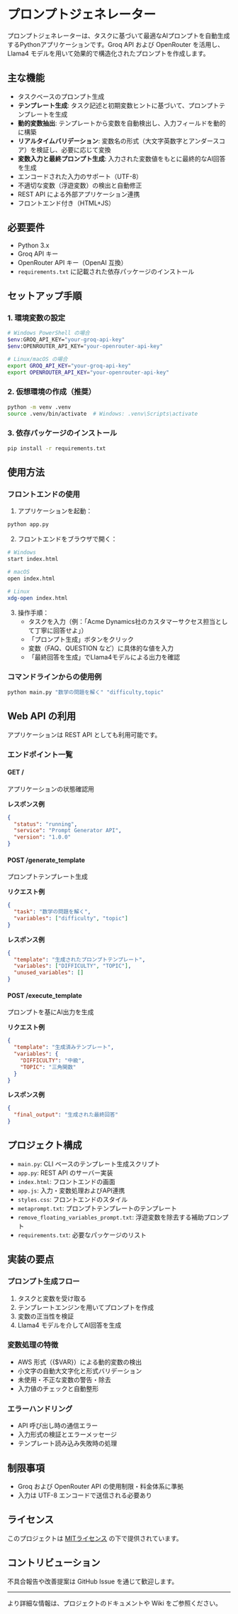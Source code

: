# プロンプトジェネレーター

プロンプトジェネレーターは、タスクに基づいて最適なAIプロンプトを自動生成するPythonアプリケーションです。Groq API および OpenRouter を活用し、Llama4 モデルを用いて効果的で構造化されたプロンプトを作成します。

## 主な機能

- タスクベースのプロンプト生成
- **テンプレート生成**: タスク記述と初期変数ヒントに基づいて、プロンプトテンプレートを生成
- **動的変数抽出**: テンプレートから変数を自動検出し、入力フィールドを動的に構築
- **リアルタイムバリデーション**: 変数名の形式（大文字英数字とアンダースコア）を検証し、必要に応じて変換
- **変数入力と最終プロンプト生成**: 入力された変数値をもとに最終的なAI回答を生成
- エンコードされた入力のサポート（UTF-8）
- 不適切な変数（浮遊変数）の検出と自動修正
- REST API による外部アプリケーション連携
- フロントエンド付き（HTML+JS）

## 必要要件

- Python 3.x
- Groq API キー
- OpenRouter API キー（OpenAI 互換）
- `requirements.txt` に記載された依存パッケージのインストール

## セットアップ手順

### 1. 環境変数の設定

```bash
# Windows PowerShell の場合
$env:GROQ_API_KEY="your-groq-api-key"
$env:OPENROUTER_API_KEY="your-openrouter-api-key"

# Linux/macOS の場合
export GROQ_API_KEY="your-groq-api-key"
export OPENROUTER_API_KEY="your-openrouter-api-key"
```

### 2. 仮想環境の作成（推奨）

```bash
python -m venv .venv
source .venv/bin/activate  # Windows: .venv\Scripts\activate
```

### 3. 依存パッケージのインストール

```bash
pip install -r requirements.txt
```

## 使用方法

### フロントエンドの使用

1. アプリケーションを起動：

```bash
python app.py
```

2. フロントエンドをブラウザで開く：

```bash
# Windows
start index.html

# macOS
open index.html

# Linux
xdg-open index.html
```

3. 操作手順：
   - タスクを入力（例：「Acme Dynamics社のカスタマーサクセス担当として丁寧に回答せよ」）
   - 「プロンプト生成」ボタンをクリック
   - 変数（FAQ、QUESTION など）に具体的な値を入力
   - 「最終回答を生成」でLlama4モデルによる出力を確認

### コマンドラインからの使用例

```bash
python main.py "数学の問題を解く" "difficulty,topic"
```

## Web API の利用

アプリケーションは REST API としても利用可能です。

### エンドポイント一覧

#### GET /
アプリケーションの状態確認用

**レスポンス例**
```json
{
  "status": "running",
  "service": "Prompt Generator API",
  "version": "1.0.0"
}
```

#### POST /generate_template
プロンプトテンプレート生成

**リクエスト例**
```json
{
  "task": "数学の問題を解く",
  "variables": ["difficulty", "topic"]
}
```

**レスポンス例**
```json
{
  "template": "生成されたプロンプトテンプレート",
  "variables": ["DIFFICULTY", "TOPIC"],
  "unused_variables": []
}
```

#### POST /execute_template
プロンプトを基にAI出力を生成

**リクエスト例**
```json
{
  "template": "生成済みテンプレート",
  "variables": {
    "DIFFICULTY": "中級",
    "TOPIC": "三角関数"
  }
}
```

**レスポンス例**
```json
{
  "final_output": "生成された最終回答"
}
```

## プロジェクト構成

- `main.py`: CLI ベースのテンプレート生成スクリプト
- `app.py`: REST API のサーバー実装
- `index.html`: フロントエンドの画面
- `app.js`: 入力・変数処理およびAPI連携
- `styles.css`: フロントエンドのスタイル
- `metaprompt.txt`: プロンプトテンプレートのテンプレート
- `remove_floating_variables_prompt.txt`: 浮遊変数を除去する補助プロンプト
- `requirements.txt`: 必要なパッケージのリスト

## 実装の要点

### プロンプト生成フロー

1. タスクと変数を受け取る
2. テンプレートエンジンを用いてプロンプトを作成
3. 変数の正当性を検証
4. Llama4 モデルを介してAI回答を生成

### 変数処理の特徴

- AWS 形式（{$VAR}）による動的変数の検出
- 小文字の自動大文字化と形式バリデーション
- 未使用・不正な変数の警告・除去
- 入力値のチェックと自動整形

### エラーハンドリング

- API 呼び出し時の通信エラー
- 入力形式の検証とエラーメッセージ
- テンプレート読み込み失敗時の処理

## 制限事項

- Groq および OpenRouter API の使用制限・料金体系に準拠
- 入力は UTF-8 エンコードで送信される必要あり

## ライセンス

このプロジェクトは [MITライセンス](LICENSE) の下で提供されています。

## コントリビューション

不具合報告や改善提案は GitHub Issue を通じて歓迎します。

---

より詳細な情報は、プロジェクトのドキュメントや Wiki をご参照ください。
